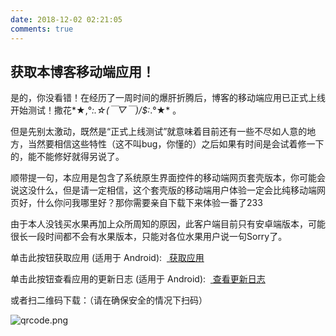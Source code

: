 ```yaml
---
date: 2018-12-02 02:21:05
comments: true
---
```


## 获取本博客移动端应用！  

是的，你没看错！在经历了一周时间的爆肝折腾后，博客的移动端应用已正式上线开始测试！撒花*★,°*:.☆(￣▽￣)/$:*.°★* 。  

但是先别太激动，既然是“正式上线测试”就意味着目前还有一些不尽如人意的地方，当然要相信这些特性（这不叫bug，你懂的）之后如果有时间是会试着修一下的，能不能修好就得另说了。  

顺带提一句，本应用是包含了系统原生界面控件的移动端网页套壳版本，你可能会说这没什么，但是请一定相信，这个套壳版的移动端用户体验一定会比纯移动端网页好，什么你问我哪里好？那你需要亲自下载下来体验一番了233  

由于本人没钱买水果再加上众所周知的原因，此客户端目前只有安卓端版本，可能很长一段时间都不会有水果版本，只能对各位水果用户说一句Sorry了。  

单击此按钮获取应用&nbsp;(适用于<i class="fab fa-android"></i>&nbsp;Android):&nbsp;&nbsp;<a class="btn" href="https://www.lanzous.com/i3p4kah"><i class="fas fa-file-download"></i>&nbsp;获取应用</a>    

单击此按钮查看应用的更新日志&nbsp;(适用于<i class="fab fa-android"></i>&nbsp;Android):&nbsp;&nbsp;<a class="btn" href="releasenotes.html"><i class="fas fa-file-alt"></i>&nbsp;查看更新日志</a>

或者扫二维码下载：（请在确保安全的情况下扫码）   

![qrcode.png](https://storage.live.com/items/5582C1D07E2893FB!133427?authkey=APiqr1tjl5KIc1Q)  

<head> 
    <script defer src="https://use.fontawesome.com/releases/v5.5.0/js/all.js"></script> 
    <script defer src="https://use.fontawesome.com/releases/v5.5.0/js/v4-shims.js"></script> </head> <link rel="stylesheet" href="https://use.fontawesome.com/releases/v5.5.0/css/all.css"> 